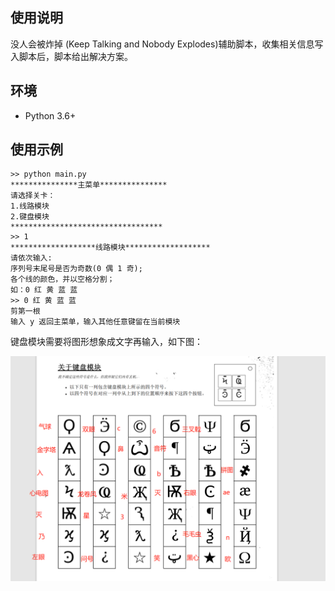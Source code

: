 ## 使用说明
没人会被炸掉 (Keep Talking and Nobody Explodes)辅助脚本，收集相关信息写入脚本后，脚本给出解决方案。

## 环境
* Python 3.6+

## 使用示例
```
>> python main.py
***************主菜单***************
请选择关卡：
1.线路模块
2.键盘模块
**********************************
>> 1
*******************线路模块*******************
请依次输入:
序列号末尾号是否为奇数(0 偶 1 奇);                
各个线的颜色，并以空格分割；                
如：0 红 黄 蓝 蓝
>> 0 红 黄 蓝 蓝
剪第一根
输入 y 返回主菜单，输入其他任意键留在当前模块
```

键盘模块需要将图形想象成文字再输入，如下图：

![拆弹_键盘模块.png](./assets/README-1664254245746.png)

